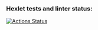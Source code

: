 ### Hexlet tests and linter status:
[![Actions Status](https://github.com/ArtZhevn/frontend-project-11/workflows/hexlet-check/badge.svg)](https://github.com/ArtZhevn/frontend-project-11/actions)